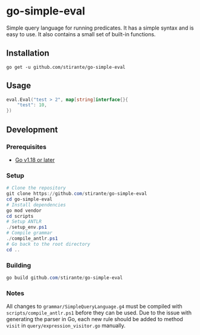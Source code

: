 # go-simple-eval

Simple query language for running predicates. 
It has a simple syntax and is easy to use. It also contains a small set of built-in functions.

## Installation

```shell
go get -u github.com/stirante/go-simple-eval
```

## Usage

```go
eval.Eval("test > 2", map[string]interface{}{
	"test": 10,
})
```

## Development

### Prerequisites

- [Go v1.18 or later](https://golang.org/)

### Setup

```powershell
# Clone the repository
git clone https://github.com/stirante/go-simple-eval
cd go-simple-eval
# Install dependencies
go mod vendor
cd scripts
# Setup ANTLR
./setup_env.ps1
# Compile grammar
./compile_antlr.ps1
# Go back to the root directory
cd ..
```

### Building

```powershell
go build github.com/stirante/go-simple-eval
```

### Notes

All changes to `grammar/SimpleQueryLanguage.g4` must be compiled with `scripts/compile_antlr.ps1` before they can be used.
Due to the issue with generating the parser in Go, each new rule should be added to method `visit` in `query/expression_visitor.go` manually.
